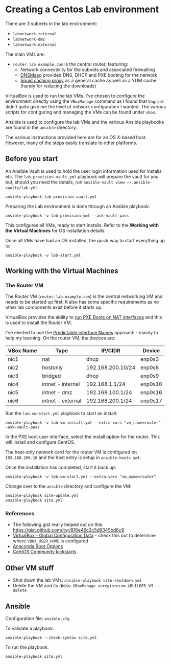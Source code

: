 # Creating a Centos Lab environment

There are 3 subnets in the lab environment:

* `labnetwork-internal`
* `labnetwork-dmz`
* `labnetwork-external`

The main VMs are:

* `router.lab.example.com` is the central router, featuring:
  * Network connectivity for the subnets and associated firewalling
  * [DNSMasq](http://www.thekelleys.org.uk/dnsmasq/doc.html) provided DNS, DHCP and PXE booting for the network
  * [Squid caching proxy](http://www.squid-cache.org/) as a general cache as well as a YUM cache (handy for reducing the downloads)

VirtualBox is used to run the lab VMs. I've chosen to configure the environment directly using the `VBoxManage`
command as I found that `Vagrant` didn't quite give me the level of network configuration I wanted.
The various scripts for configuring and managing the VMs can be found under `vbox`.

Ansible is used to configure the lab VMs and the various Ansible playbooks are found in the `ansible` directory.

The various instructions provided here are for an OS X-based host. However, many of the steps easily translate to
other platforms.

## Before you start

An Ansible Vault is used to hold the user login information used for installs etc. The `lab-provision-vault.yml` 
playbook will prepare the vault for you but, should you need the details, run `ansible-vault view ~/.ansible-vaults/lab.yml`.

    ansible-playbook lab-provision-vault.yml

Preparing the Lab environment is done through an Ansible playbook:

    ansible-playbook -v lab-provision.yml --ask-vault-pass

This configures all VMs, ready to start installs. Refer to the __Working with the Virtual Machines__ for OS installation details.

Once all VMs have had an OS installed, the quick way to start everything up is:

    ansible-playbook -v lab-start.yml

## Working with the Virtual Machines

### The Router VM

The Router VM (`router.lab.example.com`) is the central networking VM and needs to be started up first. It also
has some specific requirements as no other lab components exist before it starts up.

VirtualBox provides the ability to [run PXE Boots on NAT interfaces](https://www.virtualbox.org/manual/ch06.html#nat-tftp) and this is used to install the Router VM.

I've elected to use the [Predictable Interface Names](https://www.freedesktop.org/wiki/Software/systemd/PredictableNetworkInterfaceNames/) approach - mainly to help my learning. On the router VM, the devices are:

VBox Name | Type               | IP/CIDR           | Device 
----------|--------------------|-------------------| --------
nic1      | nat                | dhcp              | enp0s3 
nic2      | hostonly           | 192.168.200.10/24 | enp0s8
nic3      | bridged            | dhcp              | enp0s9
nic4      | intnet - internal  | 192.168.1.1/24    | enp0s10
nic5      | intnet - dmz       | 192.168.100.1/24  | enp0s16
nic6      | intnet - external  | 192.168.200.1/24  | enp0s17


Run the `lab-vm-start.yml` playbook to start an install:

    ansible-playbook -v lab-vm-install.yml --extra-vars "vm_name=router" --ask-vault-pass

In the PXE boot user interface, select the install option for the router. This will install and configure CentOS.

The host-only network card for the router VM is configured on `192.168.200.10` and the host entry is setup in `ansible-hosts.yml`.

Once the installation has completed, start it back up:

    ansible-playbook -v lab-vm-start.yml --extra-vars "vm_name=router"

Change over to the `ansible` directory and configure the VM:

````bash
ansible-playbook site-update.yml
ansible-playbook site.yml
````

### References

* The following gist really helped out on this: https://gist.github.com/jtyr/816e46c2c5d9345bd6c9
* [VirtualBox - Global Configuration Data](https://www.virtualbox.org/manual/ch10.html#idp47569015460640) - check this out to determine where `VBOX_USER_HOME` is configured
* [Anaconda Boot Options](http://anaconda-installer.readthedocs.io/en/latest/boot-options.html)
* [CentOS Community kickstarts](https://github.com/CentOS/Community-Kickstarts)

## Other VM stuff

* Shut down the lab VMs: `ansible-playbook site-shutdown.yml`
* Delete the VM and its disks: `VBoxManage unregistervm $BUILDER_VM --delete`

## Ansible

Configuration file: `ansible.cfg`

To validate a playbook:

    ansible-playbook --check-syntax site.yml

To run the playbook:

    ansible-playbook site.yml
